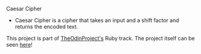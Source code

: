 Caesar Cipher

* Caesar Cipher is a cipher that takes an input and a shift factor and returns the encoded text.

This project is part of [TheOdinProject's](http://www.theodinproject.com) Ruby track.
The project itself can be seen [here](https://www.theodinproject.com/courses/ruby-programming/lessons/building-blocks)!

